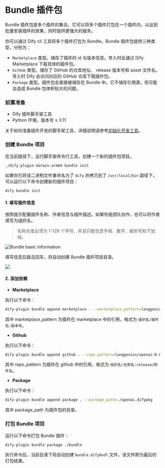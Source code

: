 # Bundle 插件包

Bundle 插件包是多个插件的集合。它可以将多个插件打包在一个插件内，以达到批量安装插件的效果，同时提供更强大的服务。

你可以通过 Dify cli 工具将多个插件打包为 Bundle。Bundle 插件包提供三种类型，分别为：

* `Marketplace` 类型。储存了插件的 id 与版本信息。导入时会通过 Dify Marketplace 下载具体的插件包。
* `GitHub` 类型。储存了 GitHub 的仓库地址、 release 版本号和 asset 文件名。导入时 Dify 会访问对应的 GitHub 仓库下载插件包。
* `Package` 类型。插件包会直接被储存在 Bundle 中。它不储存引用源，但可能会造成 Bundle 包体积较大的问题。

### 前置准备

* Dify 插件脚手架工具
* Python 环境，版本号 ≥ 3.11

关于如何准备插件开发的脚手架工具，详细说明请参考[初始化开发工具](initialize-development-tools.md)。

### 创建 Bundle 项目

在当前路径下，运行脚手架命令行工具，创建一个新的插件包项目。

```bash
./dify-plugin-darwin-arm64 bundle init
```

如果你已将该二进制文件重命名为了 `dify` 并拷贝到了 `/usr/local/bin` 路径下，可以运行以下命令创建新的插件项目：

```bash
dify bundle init
```

#### 1. 填写插件信息

按照提示配置插件名称、作者信息与插件描述。如果你是团队协作，也可以将作者填写为组织名。

> 名称长度必须为 1-128 个字符，并且只能包含字母、数字、破折号和下划线。

![Bundle basic information](https://assets-docs.dify.ai/2024/12/03a1c4cdc72213f09523eb1b40832279.png)

填写信息后敲击回车，将自动创建 Bundle 插件项目目录。

![](https://assets-docs.dify.ai/2024/12/356d1a8201fac3759bf01ee64e79a52b.png)

#### 2. 添加依赖

* **Marketplace**

执行以下命令：

```bash
dify-plugin bundle append marketplace . --marketplace_pattern=langgenius/openai:0.0.1
```

其中 marketplace\_pattern 为插件在 marketplace 中的引用，格式为 `组织名/插件名:版本号`。

* **Github**

执行以下命令：

```bash
dify-plugin bundle append github . --repo_pattern=langgenius/openai:0.0.1/openai.difypkg
```

其中 repo\_pattern 为插件在 github 中的引用，格式为 `组织名/仓库名:release/附件名`。

* **Package**

执行以下命令：

```bash
dify-plugin bundle append package . --package_path=./openai.difypkg
```

其中 package\_path 为插件包的目录。

### 打包 Bundle 项目

运行以下命令打包 Bundle 插件：

```bash
dify-plugin bundle package ./bundle
```

执行命令后，当前目录下将自动创建 `bundle.difybndl` 文件，该文件即为最后的打包结果。
